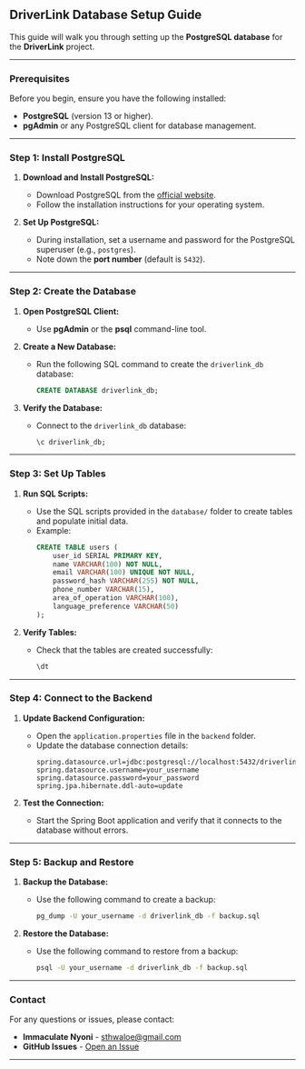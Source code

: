 ## **DriverLink Database Setup Guide**

This guide will walk you through setting up the **PostgreSQL database** for the **DriverLink** project.

---

### **Prerequisites**
Before you begin, ensure you have the following installed:
- **PostgreSQL** (version 13 or higher).
- **pgAdmin** or any PostgreSQL client for database management.

---

### **Step 1: Install PostgreSQL**
1. **Download and Install PostgreSQL:**
   - Download PostgreSQL from the [official website](https://www.postgresql.org/download/).
   - Follow the installation instructions for your operating system.

2. **Set Up PostgreSQL:**
   - During installation, set a username and password for the PostgreSQL superuser (e.g., `postgres`).
   - Note down the **port number** (default is `5432`).

---

### **Step 2: Create the Database**
1. **Open PostgreSQL Client:**
   - Use **pgAdmin** or the **psql** command-line tool.

2. **Create a New Database:**
   - Run the following SQL command to create the `driverlink_db` database:
     ```sql
     CREATE DATABASE driverlink_db;
     ```

3. **Verify the Database:**
   - Connect to the `driverlink_db` database:
     ```sql
     \c driverlink_db;
     ```

---

### **Step 3: Set Up Tables**
1. **Run SQL Scripts:**
   - Use the SQL scripts provided in the `database/` folder to create tables and populate initial data.
   - Example:
     ```sql
     CREATE TABLE users (
         user_id SERIAL PRIMARY KEY,
         name VARCHAR(100) NOT NULL,
         email VARCHAR(100) UNIQUE NOT NULL,
         password_hash VARCHAR(255) NOT NULL,
         phone_number VARCHAR(15),
         area_of_operation VARCHAR(100),
         language_preference VARCHAR(50)
     );
     ```

2. **Verify Tables:**
   - Check that the tables are created successfully:
     ```sql
     \dt
     ```

---

### **Step 4: Connect to the Backend**
1. **Update Backend Configuration:**
   - Open the `application.properties` file in the `backend` folder.
   - Update the database connection details:
     ```properties
     spring.datasource.url=jdbc:postgresql://localhost:5432/driverlink_db
     spring.datasource.username=your_username
     spring.datasource.password=your_password
     spring.jpa.hibernate.ddl-auto=update
     ```

2. **Test the Connection:**
   - Start the Spring Boot application and verify that it connects to the database without errors.

---

### **Step 5: Backup and Restore**
1. **Backup the Database:**
   - Use the following command to create a backup:
     ```bash
     pg_dump -U your_username -d driverlink_db -f backup.sql
     ```

2. **Restore the Database:**
   - Use the following command to restore from a backup:
     ```bash
     psql -U your_username -d driverlink_db -f backup.sql
     ```

---

### **Contact**
For any questions or issues, please contact:
- **Immaculate Nyoni** - sthwaloe@gmail.com
- **GitHub Issues** - [Open an Issue](https://github.com/your-username/DriverLink/issues)

---
